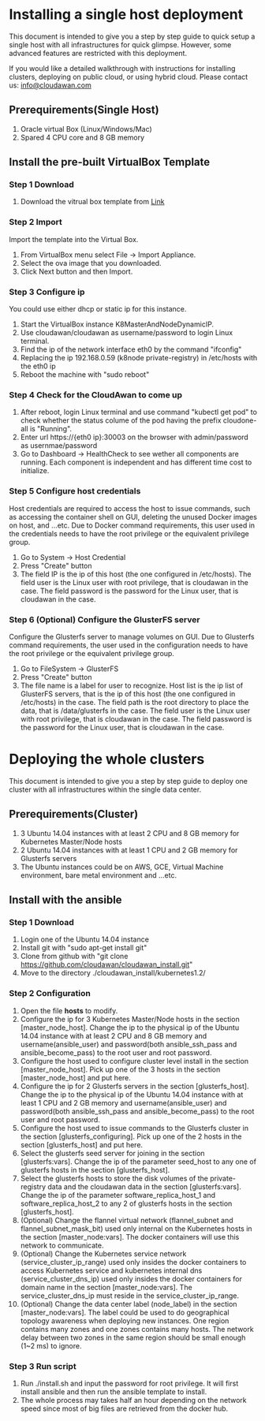 # Installing a single host deployment

This document is intended to give you a step by step guide to quick setup a single host with all infrastructures for quick glimpse. However, some advanced features are restricted with this deployment.

If you would like a detailed walkthrough with instructions for installing clusters, deploying on public cloud, or using hybrid cloud. Please contact us: info@cloudawan.com

## Prerequirements(Single Host)

1. Oracle virtual Box (Linux/Windows/Mac)
2. Spared 4 CPU core and 8 GB memory

## Install the pre-built VirtualBox Template

### Step 1 Download

1. Download the vitrual box template from [Link](https://mega.nz/#!DdNDBIxJ!VVq6ThGpKMwi4_ZnQlNL1HfwNfDJUfflGpDupSrXcoA)

### Step 2 Import

Import the template into the Virtual Box. 

1. From VirtualBox menu select File ­-> Import Appliance.
2. Select the ova image that you downloaded.
3. Click Next button and then Import.

### Step 3 Configure ip

You could use either dhcp or static ip for this instance.

1. Start the VirtualBox instance K8MasterAndNodeDynamicIP.
2. Use cloudawan/cloudawan as username/password to login Linux terminal.
3. Find the ip of the network interface eth0 by the command "ifconfig"
4. Replacing the ip 192.168.0.59 (k8node private-registry) in /etc/hosts with the eth0 ip
5. Reboot the machine with "sudo reboot"

### Step 4 Check for the CloudAwan to come up

1. After reboot, login Linux terminal and use command "kubectl get pod" to check whether the status colume of the pod having the prefix cloudone-all is "Running".
2. Enter url ​https://{eth0 ip}:30003 on the browser with admin/password as usernmae/password
3. Go to Dashboard -> HealthCheck to see wether all components are running. Each component is independent and has different time cost to initialize.

### Step 5 Configure host credentials

Host credentials are required to access the host to issue commands, such as accessing the container shell on GUI, deleting the unused Docker images on host, and ...etc. Due to Docker command requirements, this user used in the credentials needs to have the root privilege or the equivalent privilege group.

1. Go to System -> Host Credential
2. Press "Create" button
3. The field IP is the ip of this host (the one configured in /etc/hosts). The field user is the Linux user with root privilege, that is cloudawan in the case. The field password is the password for the Linux user, that is cloudawan in the case.

### Step 6 (Optional) Configure the GlusterFS server

Configure the Glusterfs server to manage volumes on GUI. Due to Glusterfs command requirements, the user used in the configuration needs to have the root privilege or the equivalent privilege group.

1. Go to FileSystem -> GlusterFS
2. Press "Create" button
3. The file name is a label for user to recognize. Host list is the ip list of GlusterFS servers, that is the ip of this host (the one configured in /etc/hosts) in the case. The field path is the root directory to place the data, that is /data/glusterfs in the case. The field user is the Linux user with root privilege, that is cloudawan in the case. The field password is the password for the Linux user, that is cloudawan in the case.

# Deploying the whole clusters

This document is intended to give you a step by step guide to deploy one cluster with all infrastructures within the single data center.

## Prerequirements(Cluster)

1. 3 Ubuntu 14.04 instances with at least 2 CPU and 8 GB memory for Kubernetes Master/Node hosts
2. 2 Ubuntu 14.04 instances with at least 1 CPU and 2 GB memory for Glusterfs servers
3. The Ubuntu instances could be on AWS, GCE, Virtual Machine environment, bare metal environment and ...etc.

## Install with the ansible

### Step 1 Download

1. Login one of the Ubuntu 14.04 instance
2. Install git with "sudo apt-get install git"
3. Clone from github with "git clone https://github.com/cloudawan/cloudawan_install.git"
4. Move to the directory ./cloudawan_install/kubernetes1.2/

### Step 2 Configuration

1. Open the file **hosts** to modify.
2. Configure the ip for 3 Kubernetes Master/Node hosts in the section [master_node_host]. Change the ip to the physical ip of the Ubuntu 14.04 instance with at least 2 CPU and 8 GB memory and username(ansible_user) and password(both ansible_ssh_pass and ansible_become_pass) to the root user and root password.
3. Configure the host used to configure cluster level install in the section [master_node_host]. Pick up one of the 3 hosts in the section [master_node_host] and put here.
4. Configure the ip for 2 Glusterfs servers in the section [glusterfs_host]. Change the ip to the physical ip of the Ubuntu 14.04 instance with at least 1 CPU and 2 GB memory and username(ansible_user) and password(both ansible_ssh_pass and ansible_become_pass) to the root user and root password.
5. Configure the host used to issue commands to the Glusterfs cluster in the section [glusterfs_configuring]. Pick up one of the 2 hosts in the section [glusterfs_host] and put here.
6. Select the glusterfs seed server for joining in the section [glusterfs:vars]. Change the ip of the parameter seed_host to any one of glusterfs hosts in the section [glusterfs_host].
7. Select the glusterfs hosts to store the disk volumes of the private-registry data and the cloudawan data in the section [glusterfs:vars]. Change the ip of the parameter software_replica_host_1 and software_replica_host_2 to any 2 of glusterfs hosts in the section [glusterfs_host].
8. (Optional) Change the flannel virtual network (flannel_subnet and flannel_subnet_mask_bit) used only internal on the Kubernetes hosts in the section [master_node:vars]. The docker containers will use this network to communicate.
9. (Optional) Change the Kubernetes service network (service_cluster_ip_range) used only insides the docker containers to access Kubernetes service and kubernetes internal dns (service_cluster_dns_ip) used only insides the docker containers for domain name in the section [master_node:vars]. The service_cluster_dns_ip must reside in the service_cluster_ip_range.
10. (Optional) Change the data center label (node_label) in the section [master_node:vars]. The label could be used to do geographical topology awareness when deploying new instances. One region contains many zones and one zones contains many hosts. The network delay between two zones in the same region should be small enough (1~2 ms) to ignore.

### Step 3 Run script

1. Run ./install.sh and input the password for root privilege. It will first install ansible and then run the ansible template to install.
2. The whole process may takes half an hour depending on the network speed since most of big  files are retrieved from the docker hub.
